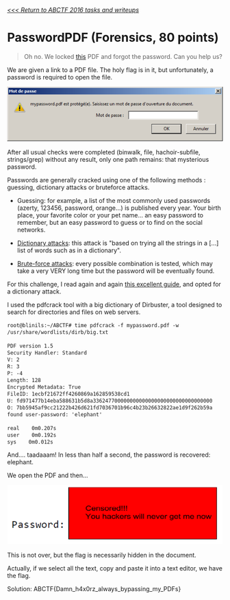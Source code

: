 _[<<< Return to ABCTF 2016 tasks and writeups](/CTF-Jeopardy/2016-abctf)_
# PasswordPDF (Forensics, 80 points)

>Oh no. We locked [this](https://mega.nz/#!ER8wEBDD!kdjQxaoBX2qWky1dKvlAZq-ToC_kGJbpiV-hOfxXdks)
PDF and forgot the password. Can you help us?

We are given a link to a PDF file.
The holy flag is in it, but unfortunately, a password is required to open the file.

![1st screenshot of the "PasswordPDF" challenge](mypassword1.png)

After all usual checks were completed (binwalk, file, hachoir-subfile, strings/grep)
without any result, only one path remains: that mysterious password.

Passwords are generally cracked using one of the following methods : guessing, dictionary attacks or bruteforce attacks.

* Guessing: for example, a list of the most commonly used passwords (azerty, 123456, password, orange...) 
is published every year. Your birth place, your favorite color or your pet name... an easy password to
remember, but an easy password to guess or to find on the social networks.

* [Dictionary attacks](https://en.wikipedia.org/wiki/Password_cracking): this attack is
"based on trying all the strings in a [...] list of words such as in a dictionary".

* [Brute-force attacks](https://en.wikipedia.org/wiki/Brute-force_attack): every possible combination is tested,
which may take a very VERY long time but the password will be eventually found.

For this challenge, I read again and again
[this excellent guide](https://repo.zenk-security.com/Reversing%20.%20cracking/Cracking_Passwords_Guide.pdf),
and opted for a dictionary attack.

I used the pdfcrack tool with a big dictionary of Dirbuster,
a tool designed to search for directories and files on web servers.

```console
root@blinils:~/ABCTF# time pdfcrack -f mypassword.pdf -w /usr/share/wordlists/dirb/big.txt

PDF version 1.5
Security Handler: Standard
V: 2
R: 3
P: -4
Length: 128
Encrypted Metadata: True
FileID: 1ecbf21672ff4260869a162859538cd1
U: fd971477b14eba588631b5d8a336247700000000000000000000000000000000
O: 7bb5945af9cc21222b426d621fd7036701b96c4b23b26632822ae1d9f262b59a
found user-password: 'elephant'
 
real    0m0.207s
user    0m0.192s
sys    0m0.012s
```
 
And.... taadaaam! In less than half a second, the password is recovered: elephant.

We open the PDF and then...

![2nd screenshot of the "PasswordPDF" challenge](mypassword2.png)

This is not over, but the flag is necessarily hidden in the document.

Actually, if we select all the text, copy and paste it into a text editor, we have the flag.

Solution: ABCTF{Damn_h4x0rz_always_bypassing_my_PDFs}

